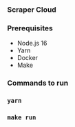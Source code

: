 ### Scraper Cloud

### Prerequisites
- Node.js 16
- Yarn
- Docker
- Make

### Commands to run
### `yarn`
### `make run`

